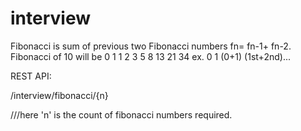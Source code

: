# interview

Fibonacci is sum of previous two Fibonacci numbers fn= fn-1+ fn-2.
Fibonacci of 10 will be 0 1 1 2 3 5 8 13 21 34 ex. 0 1 (0+1) (1st+2nd)...

REST API:

/interview/fibonacci/{n}

 ///here 'n' is the count of fibonacci numbers required.
